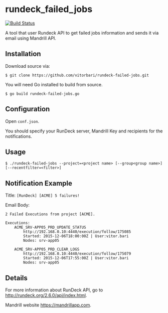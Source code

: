 # rundeck_failed_jobs

[![Build Status](https://travis-ci.org/vitorbari/rundeck-failed-jobs.svg)](https://travis-ci.org/vitorbari/rundeck-failed-jobs)

A tool that user Rundeck API to get failed jobs information and sends it via email using Mandrill API.

## Installation

Download source via:

```
$ git clone https://github.com/vitorbari/rundeck-failed-jobs.git
```

You will need Go installed to build from source.

```
$ go build rundeck-failed-jobs.go
```

## Configuration

Open `conf.json`. 

You should specify your RunDeck server, Mandrill Key and recipients for the notifications.


## Usage

```
$ ./rundeck-failed-jobs --project=<project name> [--group<group name>] [--recentfilter=<filter>]
```

## Notification Example

Title: `[RunDeck] [ACME] 5 failures!`

Email Body:
```
2 Failed Executions from project [ACME].

Executions:
	ACME_SRV-APP05_PRD_UPDATE_STATUS
		http://192.168.0.10:4440/execution/follow/175085
		Started: 2015-12-06T18:00:00Z | User:vitor.bari
		Nodes: srv-app05

	ACME_SRV-APP05_PRD_CLEAR_LOGS
		http://192.168.0.10:4440/execution/follow/175079
		Started: 2015-12-06T17:55:00Z | User:vitor.bari
		Nodes: srv-app05
```

## Details

For more information about RunDeck API, go to <http://rundeck.org/2.6.0/api/index.html>.

Mandrill website <https://mandrillapp.com>.